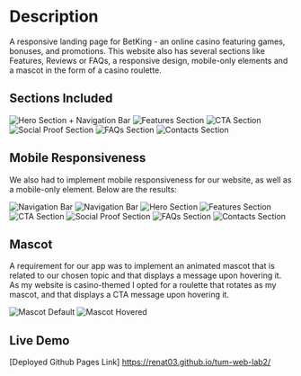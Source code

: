 # Description

A responsive landing page for BetKing - an online casino featuring games, bonuses, and promotions. This website also has several sections like Features, Reviews or FAQs, a responsive design, mobile-only elements and a mascot in the form of a casino roulette.

## Sections Included

![Hero Section + Navigation Bar](screenshots/hero.jpg)
![Features Section](screenshots/features.jpg)
![CTA Section](screenshots/cta.jpg)
![Social Proof Section](screenshots/social-proof.jpg)
![FAQs Section](screenshots/faqs.jpg)
![Contacts Section](screenshots/contacts.jpg)

## Mobile Responsiveness

We also had to implement mobile responsiveness for our website, as well as a mobile-only element. Below are the results:

![Navigation Bar](screenshots/mobile-only.jpg)
![Navigation Bar](screenshots/mobile-navbar.jpg)
![Hero Section](screenshots/mobile-hero.jpg)
![Features Section](screenshots/mobile-features.jpg)
![CTA Section](screenshots/mobile-cta.jpg)
![Social Proof Section](screenshots/mobile-social-proof.jpg)
![FAQs Section](screenshots/mobile-faqs.jpg)
![Contacts Section](screenshots/mobile-contacts.jpg)

## Mascot

A requirement for our app was to implement an animated mascot that is related to our chosen topic and that displays a message upon hovering it. As my website is casino-themed I opted for a roulette that rotates as my mascot, and that displays a CTA message upon hovering it.

![Mascot Default](screenshots/mascot-default.jpg)
![Mascot Hovered](screenshots/mascot-hovered.jpg)

## Live Demo

[Deployed Github Pages Link] https://renat03.github.io/tum-web-lab2/